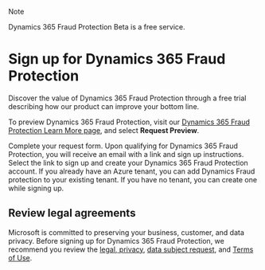 > [!NOTE]
> Dynamics 365 Fraud Protection Beta is a free service.

# Sign up for Dynamics 365 Fraud Protection

Discover the value of Dynamics 365 Fraud Protection through a free trial describing how our product can improve your bottom line.

To preview Dynamics 365 Fraud Protection, visit our [Dynamics 365 Fraud Protection Learn More page](https://go.microsoft.com/fwlink/?linkid=2085136), and select **Request Preview**.

Complete your request form. Upon qualifying for Dynamics 365 Fraud Protection, you will receive an email with a link and sign up instructions. Select the link to sign up and create your Dynamics 365 Fraud Protection account. If you already have an Azure tenant, you can add Dynamics Fraud protection to your existing tenant. If you have no tenant, you can create one while signing up.

## Review legal agreements

Microsoft is committed to preserving your business, customer, and data privacy. Before signing up for Dynamics 365 Fraud Protection, we recommend you review the [legal, privacy](https://privacy.microsoft.com/en-us/privacystatement), [data subject request](https://www.microsoft.com/en-us/trustcenter/privacy/gdpr/gdpr-overview), and [Terms of Use](https://go.microsoft.com/fwlink/?linkid=2084941). 
